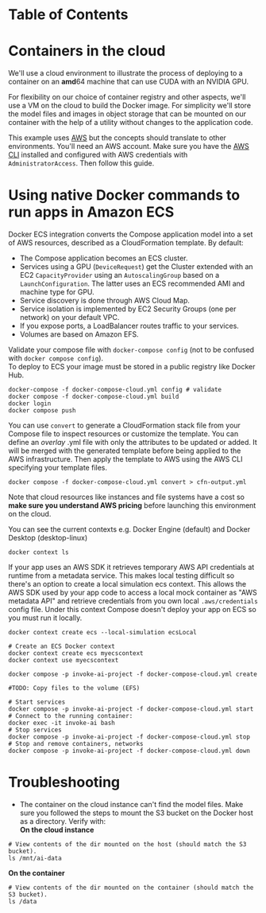 Table of Contents
=================
<!--ts-->
<!--te-->

# Containers in the cloud
 
We'll use a cloud environment to illustrate the process of deploying to a container on an **amd**64 machine that can use CUDA with an NVIDIA GPU.  

For flexibility on our choice of container registry and other aspects, we'll use a VM on the cloud to build the Docker image. For simplicity we'll store the model files and images in object storage that can be mounted on our container with the help of a utility without changes to the application code.  

This example uses [AWS](https://aws.amazon.com/) but the concepts should translate to other environments. You'll need an AWS account. Make sure you have the [AWS CLI](https://docs.aws.amazon.com/cli/latest/userguide/getting-started-install.html) installed and configured with AWS credentials with ```AdministratorAccess```. Then follow this guide.  

# Using native Docker commands to run apps in Amazon ECS

Docker ECS integration converts the Compose application model into a set of AWS resources, described as a CloudFormation template. By default:
- The Compose application becomes an ECS cluster.
- Services using a GPU (```DeviceRequest```) get the Cluster extended with an EC2 ```CapacityProvider``` using an ```AutoscalingGroup``` based on a ```LaunchConfiguration```. The latter uses an ECS recommended AMI and machine type for GPU.
- Service discovery is done through AWS Cloud Map. 
- Service isolation is implemented by EC2 Security Groups (one per network) on your default VPC. 
- If you expose ports, a LoadBalancer routes traffic to your services.
- Volumes are based on Amazon EFS.

Validate your compose file with ```docker-compose config``` (not to be confused with ```docker compose config```).  
To deploy to ECS your image must be stored in a public registry like Docker Hub.
```Shell
docker-compose -f docker-compose-cloud.yml config # validate
docker compose -f docker-compose-cloud.yml build
docker login
docker compose push
```

You can use ```convert``` to generate a CloudFormation stack file from your Compose file to inspect resources or customize the template. You can define an *overlay* .yml file with only the attributes to be updated or added. It will be merged with the generated template before being applied to the AWS infrastructure. Then apply the template to AWS using the AWS CLI specifying your template files.  
```Shell
docker compose -f docker-compose-cloud.yml convert > cfn-output.yml
```

Note that cloud resources like instances and file systems have a cost so **make sure you understand AWS pricing** before launching this environment on the cloud.

You can see the current contexts e.g. Docker Engine (default) and Docker Desktop (desktop-linux)
```Shell
docker context ls
```
If your app uses an AWS SDK it retrieves temporary AWS API credentials at runtime from a metadata service. This makes local testing difficult so there's an option to create a local simulation ecs context. This allows the AWS SDK used by your app code to access a local mock container as "AWS metadata API" and retrieve credentials from you own local ```.aws/credentials``` config file. Under this context Compose doesn't deploy your app on ECS so you must run it locally.
```Shell
docker context create ecs --local-simulation ecsLocal
```

```Shell
# Create an ECS Docker context
docker context create ecs myecscontext
docker context use myecscontext

docker compose -p invoke-ai-project -f docker-compose-cloud.yml create

#TODO: Copy files to the volume (EFS)

# Start services
docker compose -p invoke-ai-project -f docker-compose-cloud.yml start
# Connect to the running container:
docker exec -it invoke-ai bash
# Stop services
docker compose -p invoke-ai-project -f docker-compose-cloud.yml stop
# Stop and remove containers, networks
docker compose -p invoke-ai-project -f docker-compose-cloud.yml down

```

# Troubleshooting

- The container on the cloud instance can't find the model files.
Make sure you followed the steps to mount the S3 bucket on the Docker host as a directory. Verify with:  
**On the cloud instance**
```Shell
# View contents of the dir mounted on the host (should match the S3 bucket).
ls /mnt/ai-data
```
**On the container**
```Shell
# View contents of the dir mounted on the container (should match the S3 bucket).
ls /data
```